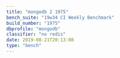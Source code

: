 ```yaml
---
title: "mongodb 2 1975"
bench_suite: "19w34 CI Weekly Benchmark"
build_number: "1975"
dbprofile: "mongodb"
classifier: "no redis"
date: 2019-08-21T20:13:08
type: "bench"
---
```

